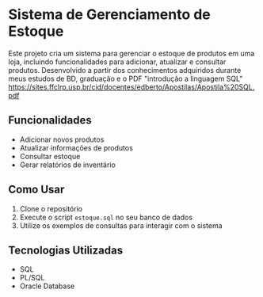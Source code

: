 # Sistema de Gerenciamento de Estoque

Este projeto cria um sistema para gerenciar o estoque de produtos em uma loja, incluindo funcionalidades para adicionar, atualizar e consultar produtos. Desenvolvido a partir dos conhecimentos adquiridos durante meus estudos de BD, graduação e o PDF "introdução a linguagem SQL" <https://sites.ffclrp.usp.br/cid/docentes/edberto/Apostilas/Apostila%20SQL.pdf>

## Funcionalidades

- Adicionar novos produtos
- Atualizar informações de produtos
- Consultar estoque
- Gerar relatórios de inventário

## Como Usar

1. Clone o repositório
2. Execute o script `estoque.sql` no seu banco de dados
3. Utilize os exemplos de consultas para interagir com o sistema

## Tecnologias Utilizadas

- SQL
- PL/SQL
- Oracle Database
